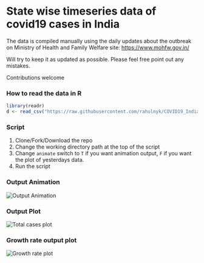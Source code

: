 # State wise timeseries data of covid19 cases in India

The data is compiled manually using the daily updates about the outbreak on Ministry of Health and Family Welfare site: https://www.mohfw.gov.in/

Will try to keep it as updated as possible. Please feel free point out any mistakes. 

Contributions welcome 

### How to read the data in R

``` R
library(readr)
d <- read_csv("https://raw.githubusercontent.com/rahulnyk/COVID19_IndiaData/master/covid_19_india.csv")
```
### Script
1. Clone/Fork/Download the repo
2. Change the working directory path at the top of the script
3. Change `animate` switch to `T` if you want animation output, `F` if you want the plot of yesterdays data.
4. Run the script

### Output Animation 

![Output Animation](https://github.com/rahulnyk/COVID19_IndiaData/blob/master/output.gif)

### Output Plot 

![Total cases plot](https://github.com/rahulnyk/COVID19_IndiaData/blob/master/output.jpg)

### Growth rate output plot

![Growth rate plot](https://github.com/rahulnyk/COVID19_IndiaData/blob/master/gr_output.jpeg)
